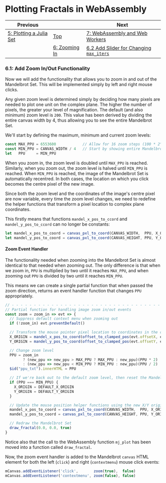 # Plotting Fractals in WebAssembly

| Previous | | Next
|---|---|---
| [5: Plotting a Julia Set](../../05%20MB%20Julia%20Set/) | [Top](/chriswhealy/plotting-fractals-in-webassembly) | [7: WebAssembly and Web Workers](../../07%20Web%20Workers/)
| | [6: Zooming In](../) | [6.2 Add Slider for Changing `max_iters`](../02/)

### 6.1: Add Zoom In/Out Functionality

Now we will add the functionality that allows you to zoom in and out of the Mandelbrot Set.  This will be implemented simply by left and right mouse clicks.

Any given zoom level is determined simply by deciding how many pixels are needed to plot one unit on the complex plane.  The higher the number of pixels, the greater your level of magnification.  The default (and also minimum) zoom level is `200`.  This value has been derived by dividing the entire canvas width by 4, thus allowing you to see the entire Mandelbrot Set.

We'll start by defining the maximum, minimum and current zoom levels:

```Javascript
const MAX_PPU = 6553600            // Allow for 16 zoom steps (100 * 2^16)
const MIN_PPU = CANVAS_WIDTH / 4   // Start by showing entire Mandelbrot Set
let   PPU     = MIN_PPU
```

When you zoom in, the zoom level is doubled until `MAX_PPU` is reached.  Similarly, when you zoom out, the zoom level is halved until `MIN_PPU` is reached.  When `MIN_PPU` is reached, the image of the Mandelbrot Set is automatically recentred.  In both cases, the location on which you click becomes the centre pixel of the new image.

Since both the zoom level and the coordinates of the image's centre pixel are now variable, every time the zoom level changes, we need to redefine the helper functions that transform a pixel location to complex plane coordinates.

This firstly means that functions `mandel_x_pos_to_ccord` and `mandel_y_pos_to_ccord` can no longer be constants:

```javascript
let mandel_x_pos_to_coord = canvas_pxl_to_coord(CANVAS_WIDTH,  PPU, X_ORIGIN)
let mandel_y_pos_to_coord = canvas_pxl_to_coord(CANVAS_HEIGHT, PPU, Y_ORIGIN)
```

#### Zoom Event Handler

The functionality needed when zooming into the Mandelbrot Set is almost identical to that needed when zooming out.  The only difference is that when we zoom in, `PPU` is multiplied by two until it reaches `MAX_PPU`, and when zooming out `PPU` is divided by two until it reaches `MIN_PPU`.

This means we can create a single partial function that when passed the zoom direction, returns an event handler function that changes `PPU` appropriately.

```javascript
// - - - - - - - - - - - - - - - - - - - - - - - - - - - - - - - - - - - - - - - - - - - - - - - - - - - - - - - - - - -
// Partial function for handling image zoom in/out events
const zoom = zoom_in => evt => {
  // Suppress default context menu when zooming out
  if (!zoom_in) evt.preventDefault()

  // Transform the mouse pointer pixel location to coordinates in the complex plane
  X_ORIGIN = mandel_x_pos_to_coord(offset_to_clamped_pos(evt.offsetX, evt.target.width, evt.target.offsetWidth))
  Y_ORIGIN = mandel_y_pos_to_coord(offset_to_clamped_pos(evt.offsetY, evt.target.height, evt.target.offsetHeight))

  // Change zoom level
  PPU = zoom_in
        ? (new_ppu => new_ppu > MAX_PPU ? MAX_PPU : new_ppu)(PPU * 2)
        : (new_ppu => new_ppu < MIN_PPU ? MIN_PPU : new_ppu)(PPU / 2)
  $id("ppu_txt").innerHTML = PPU

  // If we're back out to the default zoom level, then reset the Mandelbrot Set image origin
  if (PPU === MIN_PPU) {
    X_ORIGIN = DEFAULT_X_ORIGIN
    Y_ORIGIN = DEFAULT_Y_ORIGIN
  }

  // Update the mouse position helper functions using the new X/Y origin and zoom level
  mandel_x_pos_to_coord = canvas_pxl_to_coord(CANVAS_WIDTH,  PPU, X_ORIGIN)
  mandel_y_pos_to_coord = canvas_pxl_to_coord(CANVAS_HEIGHT, PPU, Y_ORIGIN)

  // Redraw the Mandelbrot Set
  draw_fractal(0.0, 0.0, true)
}
```

Notice also that the call to the WebAssembly function `mj_plot` has been moved into a function called `draw_fractal`.

Now, the zoom event handler is added to the Mandelbrot `canvas` HTML element for both the left (`click`) and right (`contextmenu`) mouse click events:

```javascript
mCanvas.addEventListener('click',       zoom(true),  false)
mCanvas.addEventListener('contextmenu', zoom(false), false)
```

